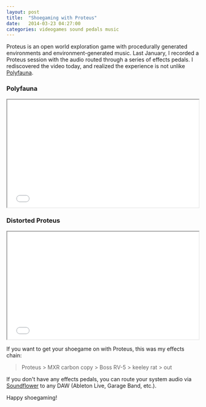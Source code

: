 ```yaml
---
layout: post
title:  "Shoegaming with Proteus"
date:   2014-03-23 04:27:00
categories: videogames sound pedals music
---
```


Proteus is an open world exploration game with procedurally generated environments and environment-generated music. Last January, I recorded a Proteus session with the audio routed through a series of effects pedals. I rediscovered the video today, and realized the experience is not unlike [Polyfauna](http://www.universaleverything.com/projects/polyfauna/).

### Polyfauna
<iframe src="//player.vimeo.com/video/84117075" width="500" height="281" webkitallowfullscreen mozallowfullscreen allowfullscreen></iframe>

### Distorted Proteus
<iframe src="//player.vimeo.com/video/58521012" width="500" height="281" webkitallowfullscreen mozallowfullscreen allowfullscreen></iframe>

<br>

If you want to get your shoegame on with Proteus, this was my effects chain:

> Proteus > MXR carbon copy > Boss RV-5 > keeley rat > out

If you don't have any effects pedals, you can route your system audio via [Soundflower](http://cycling74.com/soundflower-landing-page/) to any DAW (Ableton Live, Garage Band, etc.).

Happy shoegaming!
